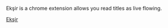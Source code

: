 Ekşir is a chrome extension allows you read titles as live flowing. 

[Ekşir](https://chrome.google.com/webstore/detail/ek%C5%9Fir/gehalpinjncgookljbhlcafbcpdkbnmm)
